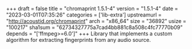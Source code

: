 +++
draft = false
title = "chromaprint 1.5.1-4"
version = "1.5.1-4"
date = "2023-03-01T07:35:26"
categories = ['lib-extra']
upstreamurl = "http://acoustid.org/chromaprint"
arch = "x86_64"
size = "36892"
usize = "100217"
sha1sum = "62734327775a7cad4bb881c8a508c4fc77770b09"
depends = "['ffmpeg>=6.0']"
+++
Library that implements a custom algorithm for extracting fingerprints from any audio source.